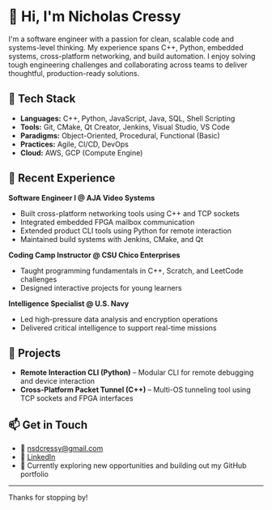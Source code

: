 # 👋 Hi, I'm Nicholas Cressy

I'm a software engineer with a passion for clean, scalable code and systems-level thinking. My experience spans C++, Python, embedded systems, cross-platform networking, and build automation. I enjoy solving tough engineering challenges and collaborating across teams to deliver thoughtful, production-ready solutions.

## 🔧 Tech Stack

- **Languages:** C++, Python, JavaScript, Java, SQL, Shell Scripting
- **Tools:** Git, CMake, Qt Creator, Jenkins, Visual Studio, VS Code
- **Paradigms:** Object-Oriented, Procedural, Functional (Basic)
- **Practices:** Agile, CI/CD, DevOps
- **Cloud:** AWS, GCP (Compute Engine)

## 💼 Recent Experience

**Software Engineer I @ AJA Video Systems**

- Built cross-platform networking tools using C++ and TCP sockets
- Integrated embedded FPGA mailbox communication
- Extended product CLI tools using Python for remote interaction
- Maintained build systems with Jenkins, CMake, and Qt

**Coding Camp Instructor @ CSU Chico Enterprises**

- Taught programming fundamentals in C++, Scratch, and LeetCode challenges
- Designed interactive projects for young learners

**Intelligence Specialist @ U.S. Navy**

- Led high-pressure data analysis and encryption operations
- Delivered critical intelligence to support real-time missions

## 🚀 Projects

- **Remote Interaction CLI (Python)** – Modular CLI for remote debugging and device interaction
- **Cross-Platform Packet Tunnel (C++)** – Multi-OS tunneling tool using TCP sockets and FPGA interfaces

## 📫 Get in Touch

- 📧 [nsdcressy@gmail.com](mailto:nsdcressy@gmail.com)
- 💼 [LinkedIn](https://www.linkedin.com/in/nicholas-cressy-a1549a25b/)
- 🌱 Currently exploring new opportunities and building out my GitHub portfolio

---

Thanks for stopping by!
